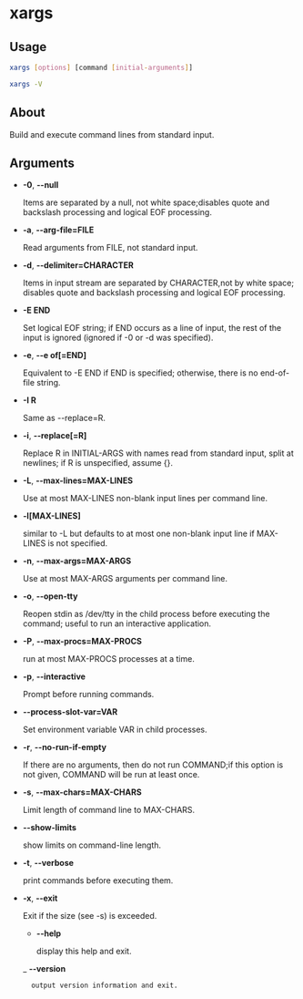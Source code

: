 # xargs

## Usage
```bash
xargs [options] [command [initial-arguments]]

xargs -V

```

## About
Build and execute command lines from standard input.

## Arguments
- **-0**, **--null** 
                  
    Items are separated by a null, not white space;disables quote and backslash processing and logical EOF processing.
                                           
- **-a**, **--arg-file=FILE**
          
    Read arguments from FILE, not standard input.

- **-d**, **--delimiter=CHARACTER**
 
    Items in input stream are separated by CHARACTER,not by white space; disables quote and backslash processing and logical EOF processing.
                               
                               
- **-E END**         
              
    Set logical EOF string; if END occurs as a line of input, the rest of the input is ignored (ignored if -0 or -d was specified).
                                                            
- **-e**, **--e of[=END]**           
   
    Equivalent to -E END if END is specified; otherwise, there is no end-of-file string.
                               
- **-I R**        
                 
    Same as --replace=R.

- **-i**, **--replace[=R]**        
    
    Replace R in INITIAL-ARGS with names read from standard input, split at newlines; if R is unspecified, assume {}.
                                                         
- **-L**, **--max-lines=MAX-LINES**    

   Use at most MAX-LINES non-blank input lines per command line.
                               
- **-l[MAX-LINES]**                

    similar to -L but defaults to at most one non-blank input line if MAX-LINES is not specified.
                               
- **-n**, **--max-args=MAX-ARGS**      
    
    Use at most MAX-ARGS arguments per command line.

- **-o**, **--open-tty**               

    Reopen stdin as /dev/tty in the child process before executing the command; useful to run an interactive application.
                                                              
- **-P**, **--max-procs=MAX-PROCS**

    run at most MAX-PROCS processes at a time.

- **-p**, **--interactive**
    
    Prompt before running commands.

- **--process-slot-var=VAR**   

    Set environment variable VAR in child processes.

- **-r**, **--no-run-if-empty**   
    
    If there are no arguments, then do not run COMMAND;if this option is not given, COMMAND will be run at least once.
                               
                               
- **-s**, **--max-chars=MAX-CHARS**  
  
    Limit length of command line to MAX-CHARS.

- **--show-limits**    

    show limits on command-line length.    
    
- **-t**, **--verbose**             
   
    print commands before executing them.

- **-x**, **--exit**                  

    Exit if the size (see -s) is exceeded.

    - **--help**        
           
        display this help and exit.

    _ **--version**        
        
        output version information and exit.
